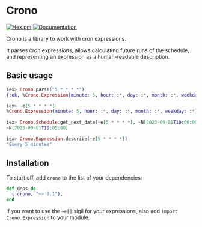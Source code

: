 # Crono

[![Hex.pm](https://img.shields.io/hexpm/v/crono.svg)](https://hex.pm/packages/crono) [![Documentation](https://img.shields.io/badge/documentation-gray)](https://hexdocs.pm/crono/)

<!-- MDOC !-->

Crono is a library to work with cron expressions.  

It parses cron expressions, allows calculating future runs of the schedule, and representing an
expression as a human-readable description.

## Basic usage

```elixir
iex> Crono.parse("5 * * * *")
{:ok, %Crono.Expression{minute: 5, hour: :*, day: :*, month: :*, weekday: :*}}

iex> ~e[5 * * * *]
%Crono.Expression{minute: 5, hour: :*, day: :*, month: :*, weekday: :*}

iex> Crono.Schedule.get_next_date(~e[5 * * * *], ~N[2023-09-01T10:00:00])
~N[2023-09-01T10:05:00]

iex> Crono.Expression.describe(~e[5 * * * *])
"Every 5 minutes"
```

## Installation

To start off, add `crono` to the list of your dependencies:
```elixir
def deps do
  {:crono, "~> 0.1"},
end
```

If you want to use the `~e[]` sigil for your expressions, also add `import Crono.Expression` to
your module.


